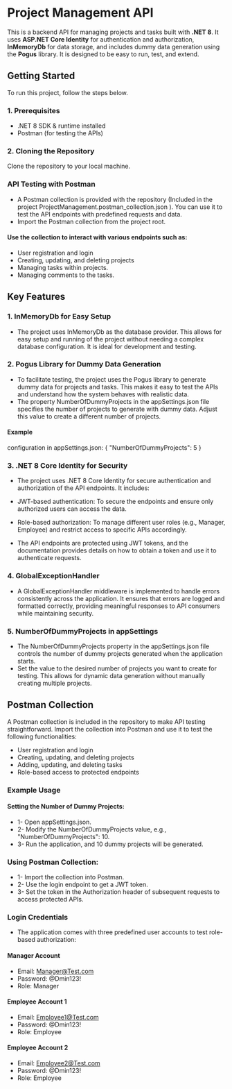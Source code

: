 # Project Management API

This is a backend API for managing projects and tasks built with **.NET 8**. It uses **ASP.NET Core Identity** for authentication and authorization, **InMemoryDb** for data storage, and includes dummy data generation using the **Pogus** library. It is designed to be easy to run, test, and extend.

## Getting Started

To run this project, follow the steps below.

### 1. Prerequisites

- .NET 8 SDK & runtime installed
- Postman (for testing the APIs) 

### 2. Cloning the Repository

Clone the repository to your local machine.


### API Testing with Postman
- A Postman collection is provided with the repository (Included in the project ProjectManagement.postman_collection.json ). You can use it to test the API endpoints with predefined requests and data.
- Import the Postman collection from the project root.
#### Use the collection to interact with various endpoints such as:
- User registration and login
- Creating, updating, and deleting projects
- Managing tasks within projects.
- Managing comments to the tasks.



## Key Features
### 1. InMemoryDb for Easy Setup
- The project uses InMemoryDb as the database provider. This allows for easy setup and running of the project without needing a complex database configuration. It is ideal for development and testing.

### 2. Pogus Library for Dummy Data Generation
- To facilitate testing, the project uses the Pogus library to generate dummy data for projects and tasks. This makes it easy to test the APIs and understand how the system behaves with realistic data.
- The property NumberOfDummyProjects in the appSettings.json file specifies the number of projects to generate with dummy data. Adjust this value to create a different number of projects.

#### Example 
configuration in appSettings.json:
{
  "NumberOfDummyProjects": 5
}
### 3. .NET 8 Core Identity for Security
- The project uses .NET 8 Core Identity for secure authentication and authorization of the API endpoints. It includes:

- JWT-based authentication: To secure the endpoints and ensure only authorized users can access the data.
- Role-based authorization: To manage different user roles (e.g., Manager, Employee) and restrict access to specific APIs accordingly.
- The API endpoints are protected using JWT tokens, and the documentation provides details on how to obtain a token and use it to authenticate requests.

### 4. GlobalExceptionHandler
- A GlobalExceptionHandler middleware is implemented to handle errors consistently across the application. It ensures that errors are logged and formatted correctly, providing meaningful responses to API consumers while maintaining security.

### 5. NumberOfDummyProjects in appSettings
- The NumberOfDummyProjects property in the appSettings.json file controls the number of dummy projects generated when the application starts.
- Set the value to the desired number of projects you want to create for testing.
This allows for dynamic data generation without manually creating multiple projects.


## Postman Collection
A Postman collection is included in the repository to make API testing straightforward. Import the collection into Postman and use it to test the following functionalities:
- User registration and login
- Creating, updating, and deleting projects
- Adding, updating, and deleting tasks
- Role-based access to protected endpoints

### Example Usage
#### Setting the Number of Dummy Projects:
- 1- Open appSettings.json.
- 2- Modify the NumberOfDummyProjects value, e.g., "NumberOfDummyProjects": 10.
- 3- Run the application, and 10 dummy projects will be generated.

### Using Postman Collection:

- 1- Import the collection into Postman.
- 2- Use the login endpoint to get a JWT token.
- 3- Set the token in the Authorization header of subsequent requests to access protected APIs.

### Login Credentials
- The application comes with three predefined user accounts to test role-based authorization:

#### Manager Account
- Email: Manager@Test.com
- Password: @Dmin123!
- Role: Manager

#### Employee Account 1
- Email: Employee1@Test.com
- Password: @Dmin123!
- Role: Employee

#### Employee Account 2
- Email: Employee2@Test.com
- Password: @Dmin123!
- Role: Employee
